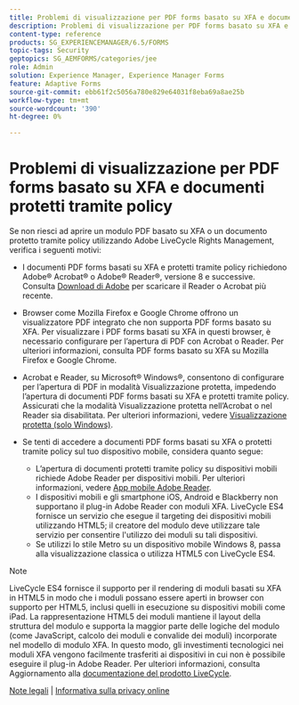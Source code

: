 ```yaml
---
title: Problemi di visualizzazione per PDF forms basato su XFA e documenti protetti tramite policy
description: Problemi di visualizzazione per PDF forms basato su XFA e documenti protetti tramite policy
content-type: reference
products: SG_EXPERIENCEMANAGER/6.5/FORMS
topic-tags: Security
geptopics: SG_AEMFORMS/categories/jee
role: Admin
solution: Experience Manager, Experience Manager Forms
feature: Adaptive Forms
source-git-commit: ebb61f2c5056a780e829e64031f8eba69a8ae25b
workflow-type: tm+mt
source-wordcount: '390'
ht-degree: 0%

---
```


# Problemi di visualizzazione per PDF forms basato su XFA e documenti protetti tramite policy

Se non riesci ad aprire un modulo PDF basato su XFA o un documento protetto tramite policy utilizzando Adobe LiveCycle Rights Management, verifica i seguenti motivi:

* I documenti PDF forms basati su XFA e protetti tramite policy richiedono Adobe® Acrobat® o Adobe® Reader®, versione 8 e successive. Consulta [Download di Adobe](https://www.adobe.com/downloads.html) per scaricare il Reader o Acrobat più recente.
* Browser come Mozilla Firefox e Google Chrome offrono un visualizzatore PDF integrato che non supporta PDF forms basato su XFA. Per visualizzare i PDF forms basati su XFA in questi browser, è necessario configurare per l’apertura di PDF con Acrobat o Reader. Per ulteriori informazioni, consulta PDF forms basato su XFA su Mozilla Firefox e Google Chrome.
* Acrobat e Reader, su Microsoft® Windows®, consentono di configurare per l’apertura di PDF in modalità Visualizzazione protetta, impedendo l’apertura di documenti PDF forms basati su XFA e protetti tramite policy. Assicurati che la modalità Visualizzazione protetta nell’Acrobat o nel Reader sia disabilitata. Per ulteriori informazioni, vedere [Visualizzazione protetta (solo Windows)](https://helpx.adobe.com/acrobat/kb/end-of-support-acrobat-x-reader-x.html).
* Se tenti di accedere a documenti PDF forms basati su XFA o protetti tramite policy sul tuo dispositivo mobile, considera quanto segue:

   * L’apertura di documenti protetti tramite policy su dispositivi mobili richiede Adobe Reader per dispositivi mobili. Per ulteriori informazioni, vedere [App mobile Adobe Reader](https://www.adobe.com/in/acrobat/mobile/acrobat-reader.html).
   * I dispositivi mobili e gli smartphone iOS, Android e Blackberry non supportano il plug-in Adobe Reader con moduli XFA. LiveCycle ES4 fornisce un servizio che esegue il targeting dei dispositivi mobili utilizzando HTML5; il creatore del modulo deve utilizzare tale servizio per consentire l&#39;utilizzo dei moduli su tali dispositivi.
   * Se utilizzi lo stile Metro su un dispositivo mobile Windows 8, passa alla visualizzazione classica o utilizza HTML5 con LiveCycle ES4.

>[!NOTE]
>
>LiveCycle ES4 fornisce il supporto per il rendering di moduli basati su XFA in HTML5 in modo che i moduli possano essere aperti in browser con supporto per HTML5, inclusi quelli in esecuzione su dispositivi mobili come iPad. La rappresentazione HTML5 dei moduli mantiene il layout della struttura del modulo e supporta la maggior parte delle logiche del modulo (come JavaScript, calcolo dei moduli e convalide dei moduli) incorporate nel modello di modulo XFA. In questo modo, gli investimenti tecnologici nei moduli XFA vengono facilmente trasferiti ai dispositivi in cui non è possibile eseguire il plug-in Adobe Reader.
>Per ulteriori informazioni, consulta Aggiornamento alla [documentazione del prodotto LiveCycle](https://business.adobe.com/products/experience-manager/forms/aem-forms.html).

[Note legali](https://chl-author-preview.corp.adobe.com/content/help/en/legal/legal-notices.html)    |    [Informativa sulla privacy online](https://www.adobe.com/it/privacy.html)
